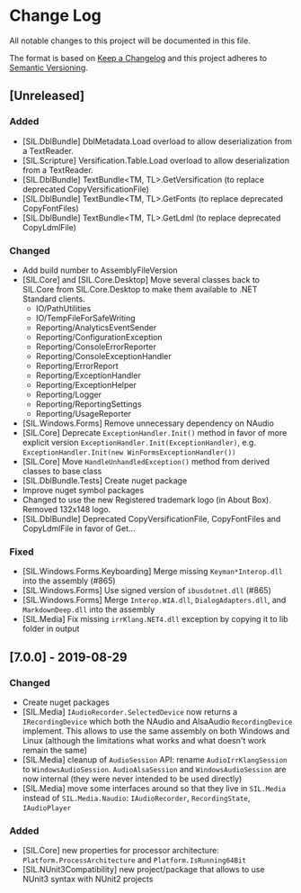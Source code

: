 # Change Log

All notable changes to this project will be documented in this file.

The format is based on [Keep a Changelog](http://keepachangelog.com/)
and this project adheres to [Semantic Versioning](http://semver.org/).

<!-- Available types of changes:
### Added
### Changed
### Fixed
### Deprecated
### Removed
### Security
-->

## [Unreleased]

### Added
- [SIL.DblBundle] DblMetadata.Load overload to allow deserialization from a TextReader.
- [SIL.Scripture] Versification.Table.Load overload to allow deserialization from a TextReader.
- [SIL.DblBundle] TextBundle<TM, TL>.GetVersification (to replace deprecated CopyVersificationFile)
- [SIL.DblBundle] TextBundle<TM, TL>.GetFonts (to replace deprecated CopyFontFiles)
- [SIL.DblBundle] TextBundle<TM, TL>.GetLdml (to replace deprecated CopyLdmlFile)

### Changed

- Add build number to AssemblyFileVersion
- [SIL.Core] and [SIL.Core.Desktop] Move several classes back to SIL.Core from SIL.Core.Desktop to make
  them available to .NET Standard clients.
  - IO/PathUtilities
  - IO/TempFileForSafeWriting
  - Reporting/AnalyticsEventSender
  - Reporting/ConfigurationException
  - Reporting/ConsoleErrorReporter
  - Reporting/ConsoleExceptionHandler
  - Reporting/ErrorReport
  - Reporting/ExceptionHandler
  - Reporting/ExceptionHelper
  - Reporting/Logger
  - Reporting/ReportingSettings
  - Reporting/UsageReporter
- [SIL.Windows.Forms] Remove unnecessary dependency on NAudio
- [SIL.Core] Deprecate `ExceptionHandler.Init()` method in favor of more explicit version
  `ExceptionHandler.Init(ExceptionHandler)`, e.g. `ExceptionHandler.Init(new WinFormsExceptionHandler())`
- [SIL.Core] Move `HandleUnhandledException()` method from derived classes to base class
- [SIL.DblBundle.Tests] Create nuget package
- Improve nuget symbol packages
- Changed to use the new Registered trademark logo (in About Box). Removed 132x148 logo.
- [SIL.DblBundle] Deprecated CopyVersificationFile, CopyFontFiles and CopyLdmlFile in favor of Get...

### Fixed

- [SIL.Windows.Forms.Keyboarding] Merge missing `Keyman*Interop.dll` into the assembly (#865)
- [SIL.Windows.Forms] Use signed version of `ibusdotnet.dll` (#865)
- [SIL.Windows.Forms] Merge `Interop.WIA.dll`, `DialogAdapters.dll`, and `MarkdownDeep.dll` into the assembly
- [SIL.Media] Fix missing `irrKlang.NET4.dll` exception by copying it to lib folder in output

## [7.0.0] - 2019-08-29

### Changed

- Create nuget packages
- [SIL.Media] `IAudioRecorder.SelectedDevice` now returns a `IRecordingDevice` which both the
  NAudio and AlsaAudio `RecordingDevice` implement. This allows to use the same assembly
  on both Windows and Linux (although the limitations what works and what doesn't work remain the
  same)
- [SIL.Media] cleanup of `AudioSession` API: rename `AudioIrrKlangSession` to `WindowsAudioSession`.
  `AudioAlsaSession` and `WindowsAudioSession` are now  internal (they were never intended to
  be used directly)
- [SIL.Media] move some interfaces around so that they live in `SIL.Media` instead of
  `SIL.Media.Naudio`: `IAudioRecorder`, `RecordingState`, `IAudioPlayer`

### Added

- [SIL.Core] new properties for processor architecture: `Platform.ProcessArchitecture` and
  `Platform.IsRunning64Bit`
- [SIL.NUnit3Compatibility] new project/package that allows to use NUnit3 syntax with NUnit2
  projects
